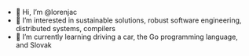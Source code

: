 - 👋 Hi, I’m @lorenjac
- 👀 I’m interested in sustainable solutions, robust software engineering, distributed systems, compilers
- 🌱 I’m currently learning driving a car, the Go programming language, and Slovak

<!---
lorenjac/lorenjac is a ✨ special ✨ repository because its `README.md` (this file) appears on your GitHub profile.
You can click the Preview link to take a look at your changes.
--->
